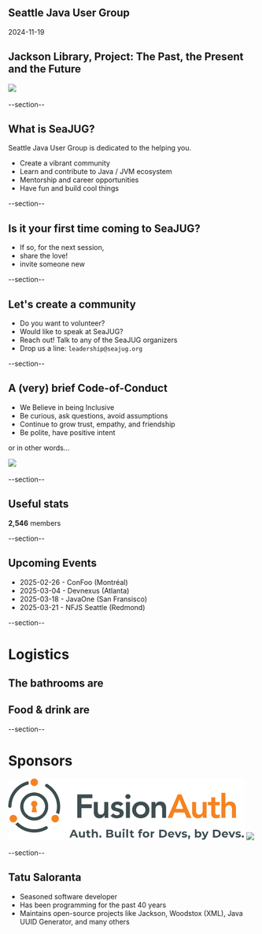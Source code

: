 ## Seattle Java User Group

2024-11-19

## Jackson Library, Project: The Past, the Present and the Future

<img width="450" src="images/seajug.svg" />

--section--

## What is SeaJUG?

Seattle Java User Group is dedicated to the helping you.

* Create a vibrant community
* Learn and contribute to Java / JVM ecosystem
* Mentorship and career opportunities
* Have fun and build cool things

--section--

## Is it your first time coming to SeaJUG?

 * If so, for the next session,
 * share the love!
 * invite someone new

--section--

## Let's create a community

* Do you want to volunteer?
* Would like to speak at SeaJUG?
* Reach out! Talk to any of the SeaJUG organizers
* Drop us a line: `leadership@seajug.org`

--section--

## A (very) brief Code-of-Conduct

* We Believe in being Inclusive
* Be curious, ask questions, avoid assumptions
* Continue to grow trust, empathy, and friendship
* Be polite, have positive intent

or in other words...
<div><img height=400px src="images/nice.jpg" /></div>

--section--

## Useful stats

**2,546** members

--section--

## Upcoming Events

- 2025-02-26 - ConFoo (Montréal)
- 2025-03-04 - Devnexus (Atlanta)
- 2025-03-18 - JavaOne (San Fransisco)
- 2025-03-21 - NFJS Seattle (Redmond)

--section--

# Logistics

## The bathrooms are

## Food & drink are

--section--

# Sponsors

<img src="images/fusion-auth.svg" style="background-color: white; height: 125px" />

<img src="images/vmware-logo.svg" style="background-color: white; height: 100px" />

--section--

## Tatu Saloranta
- Seasoned software developer
- Has been programming for the past 40 years
- Maintains open-source projects like Jackson, Woodstox (XML), Java UUID Generator, and many others
